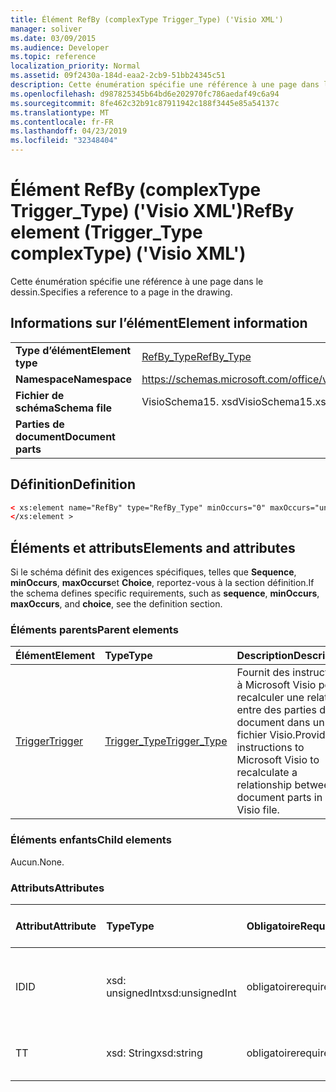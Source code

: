 ```yaml
---
title: Élément RefBy (complexType Trigger_Type) ('Visio XML')
manager: soliver
ms.date: 03/09/2015
ms.audience: Developer
ms.topic: reference
localization_priority: Normal
ms.assetid: 09f2430a-184d-eaa2-2cb9-51bb24345c51
description: Cette énumération spécifie une référence à une page dans le dessin.
ms.openlocfilehash: d987825345b64bd6e202970fc786aedaf49c6a94
ms.sourcegitcommit: 8fe462c32b91c87911942c188f3445e85a54137c
ms.translationtype: MT
ms.contentlocale: fr-FR
ms.lasthandoff: 04/23/2019
ms.locfileid: "32348404"
---
```

# <a name="refby-element-triggertype-complextype-visio-xml"></a><span data-ttu-id="0373b-103">Élément RefBy (complexType Trigger_Type) ('Visio XML')</span><span class="sxs-lookup"><span data-stu-id="0373b-103">RefBy element (Trigger_Type complexType) ('Visio XML')</span></span>

<span data-ttu-id="0373b-104">Cette énumération spécifie une référence à une page dans le dessin.</span><span class="sxs-lookup"><span data-stu-id="0373b-104">Specifies a reference to a page in the drawing.</span></span>
  
## <a name="element-information"></a><span data-ttu-id="0373b-105">Informations sur l’élément</span><span class="sxs-lookup"><span data-stu-id="0373b-105">Element information</span></span>

|||
|:-----|:-----|
|<span data-ttu-id="0373b-106">**Type d’élément**</span><span class="sxs-lookup"><span data-stu-id="0373b-106">**Element type**</span></span> <br/> |[<span data-ttu-id="0373b-107">RefBy_Type</span><span class="sxs-lookup"><span data-stu-id="0373b-107">RefBy_Type</span></span>](refby_type-complextypevisio-xml.md) <br/> |
|<span data-ttu-id="0373b-108">**Namespace**</span><span class="sxs-lookup"><span data-stu-id="0373b-108">**Namespace**</span></span> <br/> |https://schemas.microsoft.com/office/visio/2012/main  <br/> |
|<span data-ttu-id="0373b-109">**Fichier de schéma**</span><span class="sxs-lookup"><span data-stu-id="0373b-109">**Schema file**</span></span> <br/> |<span data-ttu-id="0373b-110">VisioSchema15. xsd</span><span class="sxs-lookup"><span data-stu-id="0373b-110">VisioSchema15.xsd</span></span>  <br/> |
|<span data-ttu-id="0373b-111">**Parties de document**</span><span class="sxs-lookup"><span data-stu-id="0373b-111">**Document parts**</span></span> <br/> ||
   
## <a name="definition"></a><span data-ttu-id="0373b-112">Définition</span><span class="sxs-lookup"><span data-stu-id="0373b-112">Definition</span></span>

```XML
< xs:element name="RefBy" type="RefBy_Type" minOccurs="0" maxOccurs="unbounded" >
</xs:element >
```

## <a name="elements-and-attributes"></a><span data-ttu-id="0373b-113">Éléments et attributs</span><span class="sxs-lookup"><span data-stu-id="0373b-113">Elements and attributes</span></span>

<span data-ttu-id="0373b-114">Si le schéma définit des exigences spécifiques, telles que **Sequence**, **minOccurs**, **maxOccurs**et **Choice**, reportez-vous à la section définition.</span><span class="sxs-lookup"><span data-stu-id="0373b-114">If the schema defines specific requirements, such as **sequence**, **minOccurs**, **maxOccurs**, and **choice**, see the definition section.</span></span> 
  
### <a name="parent-elements"></a><span data-ttu-id="0373b-115">Éléments parents</span><span class="sxs-lookup"><span data-stu-id="0373b-115">Parent elements</span></span>

|<span data-ttu-id="0373b-116">**Élément**</span><span class="sxs-lookup"><span data-stu-id="0373b-116">**Element**</span></span>|<span data-ttu-id="0373b-117">**Type**</span><span class="sxs-lookup"><span data-stu-id="0373b-117">**Type**</span></span>|<span data-ttu-id="0373b-118">**Description**</span><span class="sxs-lookup"><span data-stu-id="0373b-118">**Description**</span></span>|
|:-----|:-----|:-----|
|[<span data-ttu-id="0373b-119">Trigger</span><span class="sxs-lookup"><span data-stu-id="0373b-119">Trigger</span></span>](trigger-elementvisio-xml.md) <br/> |[<span data-ttu-id="0373b-120">Trigger_Type</span><span class="sxs-lookup"><span data-stu-id="0373b-120">Trigger_Type</span></span>](trigger_type-complextypevisio-xml.md) <br/> |<span data-ttu-id="0373b-121">Fournit des instructions à Microsoft Visio pour recalculer une relation entre des parties de document dans un fichier Visio.</span><span class="sxs-lookup"><span data-stu-id="0373b-121">Provides instructions to Microsoft Visio to recalculate a relationship between document parts in a Visio file.</span></span>  <br/> |

   
### <a name="child-elements"></a><span data-ttu-id="0373b-122">Éléments enfants</span><span class="sxs-lookup"><span data-stu-id="0373b-122">Child elements</span></span>

<span data-ttu-id="0373b-123">Aucun.</span><span class="sxs-lookup"><span data-stu-id="0373b-123">None.</span></span>
  
### <a name="attributes"></a><span data-ttu-id="0373b-124">Attributs</span><span class="sxs-lookup"><span data-stu-id="0373b-124">Attributes</span></span>

|<span data-ttu-id="0373b-125">**Attribut**</span><span class="sxs-lookup"><span data-stu-id="0373b-125">**Attribute**</span></span>|<span data-ttu-id="0373b-126">**Type**</span><span class="sxs-lookup"><span data-stu-id="0373b-126">**Type**</span></span>|<span data-ttu-id="0373b-127">**Obligatoire**</span><span class="sxs-lookup"><span data-stu-id="0373b-127">**Required**</span></span>|<span data-ttu-id="0373b-128">**Description**</span><span class="sxs-lookup"><span data-stu-id="0373b-128">**Description**</span></span>|<span data-ttu-id="0373b-129">**Valeurs possibles**</span><span class="sxs-lookup"><span data-stu-id="0373b-129">**Possible values**</span></span>|
|:-----|:-----|:-----|:-----|:-----|
|<span data-ttu-id="0373b-130">ID</span><span class="sxs-lookup"><span data-stu-id="0373b-130">ID</span></span>  <br/> |<span data-ttu-id="0373b-131">xsd: unsignedInt</span><span class="sxs-lookup"><span data-stu-id="0373b-131">xsd:unsignedInt</span></span>  <br/> |<span data-ttu-id="0373b-132">obligatoire</span><span class="sxs-lookup"><span data-stu-id="0373b-132">required</span></span>  <br/> |<span data-ttu-id="0373b-133">Spécifie l'attribut ID d'une page dans le dessin.</span><span class="sxs-lookup"><span data-stu-id="0373b-133">Specifies the ID attribute of a page in the drawing.</span></span>  <br/> |<span data-ttu-id="0373b-134">Valeurs du type xsd: unsignedInt.</span><span class="sxs-lookup"><span data-stu-id="0373b-134">Values of the xsd:unsignedInt type.</span></span>  <br/> |
|<span data-ttu-id="0373b-135">T</span><span class="sxs-lookup"><span data-stu-id="0373b-135">T</span></span>  <br/> |<span data-ttu-id="0373b-136">xsd: String</span><span class="sxs-lookup"><span data-stu-id="0373b-136">xsd:string</span></span>  <br/> |<span data-ttu-id="0373b-137">obligatoire</span><span class="sxs-lookup"><span data-stu-id="0373b-137">required</span></span>  <br/> |<span data-ttu-id="0373b-138">Spécifie le type de référence.</span><span class="sxs-lookup"><span data-stu-id="0373b-138">Specifies the reference type.</span></span>  <br/> |<span data-ttu-id="0373b-139">Valeurs du type xsd: String.</span><span class="sxs-lookup"><span data-stu-id="0373b-139">Values of the xsd:string type.</span></span>  <br/> |
   

